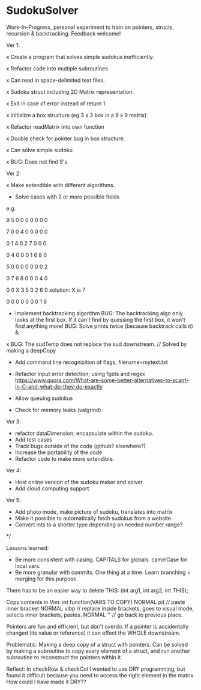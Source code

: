 # SudokuSolver

Work-In-Progress, personal experiment to train on pointers, structs, recursion & backtracking. Feedback welcome!

Ver 1: 

x Create a program that solves simple sudokus inefficiently.

x Refactor code into multiple subroutines

x Can read in space-delimited text files.

x Sudoku struct including 2D Matrix representation. 

x Exit in case of error instead of return 1.

x Initialize a box structure (eg 3 x 3 box in a 9 x 9 matrix)

x Refactor readMatrix into own function

x Double check for pointer bug in box structure.

x Can solve simple sudoku

x BUG: Does not find 9's

Ver 2: 

x Make extendible with different algorithms.

- Solve cases with 2 or more possible fields 

e.g.

9 5 0 0 0 0 0 0 0

7 0 0 4 0 0 0 0 0

0 1 4 0 2 7 0 0 0

0 4 0 0 0 1 6 8 0

5 0 0 0 0 0 0 0 2

0 7 6 8 0 0 0 4 0

0 0 X 3 5 0 2 6 0       solution: X is 7

0 0 0 0 0 0 0 1 9

- Implement backtracking algorithm
BUG: The backtracking algo only looks at the first box. If it can't find by quessing the first box, it won't find anything more!
BUG: Solve prints twice (because backtrack calls it) & 

x BUG: The sudTemp does not replace the sud downstream. // Solved by making a deepCopy

- Add command line recognizition of flags, filename=mytext.txt 

- Refactor input error detection; using fgets and regex
https://www.quora.com/What-are-some-better-alternatives-to-scanf-in-C-and-what-do-they-do-exactly

- Allow queuing sudokus


- Check for memory leaks (valgrind)

Ver 3:
- refactor dataDimension; encapsulate within the sudoku.
- Add test cases
- Track bugs outside of the code (github? elsewhere?)
- Increase the portability of the code
- Refactor code to make more extendible.

Ver 4:
- Host online version of the sudoku maker and solver.
- Add cloud computing support

Ver 5:
- Add photo mode, make picture of sudoku, translates into matrix
- Make it possible to automatically fetch sudokus from a website.
- Convert ints to a shorter type depending on needed number range?

*/

Lessons learned:

- Be more consistent with casing. CAPITALS for globals. camelCase for local vars.
- Be more granular with commits. One thing at a time. Learn branching + merging for this purpose.

There has to be an easier way to delete THIS:
(int arg1, int arg2, int THIS);

Copy contents in Vim:
int function(VARS TO COPY)
NORMAL pi( // paste inner bracket
NORMAL vibp // replace inside brackets, goes to visual mode, selects inner brackets, pastes.
NORMAL '' // go back to previous place.

Pointers are fun and efficient, but don't overdo. If a pointer is accidentally changed (its value or reference) it can effect the WHOLE downstream.

Problematic: Making a deep copy of a struct with pointers. Can be solved by making a subroutine to copy every element of a struct, and run another subroutine to reconstruct the pointers within it.

Reflect: 
In checkRow & checkCol I wanted to use DRY programming, but found it difficult because you need to access the right element in the matrix. How could I have made it DRY??
